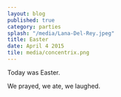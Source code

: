```yaml
---
layout: blog
published: true
category: parties
splash: "/media/Lana-Del-Rey.jpeg"
title: Easter
date: April 4 2015
tile: media/concentrix.png
---
```






Today was Easter.

We prayed, we ate, we laughed.
